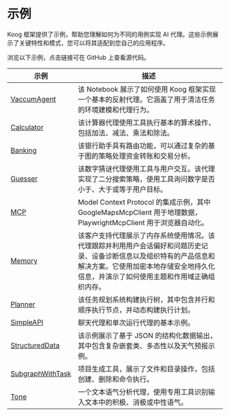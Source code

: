 # 示例

Koog 框架提供了示例，帮助您理解如何为不同的用例实现 AI 代理。这些示例展示了关键特性和模式，您可以将其适配到您自己的应用程序。

浏览以下示例，点击链接可在 GitHub 上查看源代码。

| 示例                                                                                                                          | 描述                                                                                                                                                                                                                                                                                                                                                                  |
|----------------------------------------------------------------------------------------------------------------------------------|------------------------------------------------------------------------------------------------------------------------------------------------------------------------------------------------------------------------------------------------------------------------------------------------------------------------------------------------------------------------------|
| [VaccumAgent](https://github.com/JetBrains/koog/blob/develop/examples/notebooks/VaccumAgent.ipynb)                               | 该 Notebook 展示了如何使用 Koog 框架实现一个基本的反射代理。它涵盖了用于清洁任务的环境建模和代理行为。                                                                                                                                                                                                      |
| [Calculator](https://github.com/JetBrains/koog/tree/main/examples/src/main/kotlin/ai/koog/agents/example/calculator)             | 该计算器代理使用工具执行基本的算术操作，包括加法、减法、乘法和除法。                                                                                                                                                                                                                                                                                                                                                                                                                             |
| [Banking](https://github.com/JetBrains/koog/tree/main/examples/src/main/kotlin/ai/koog/agents/example/banking)                   | 该银行助手具有路由功能，可以通过复杂的基于图的策略处理资金转账和交易分析。                                                                                                                                                                                                                                                                                                                                                                                                                              |
| [Guesser](https://github.com/JetBrains/koog/tree/main/examples/src/main/kotlin/ai/koog/agents/example/guesser)                   | 该数字猜谜代理使用工具与用户交互。该代理实现了二分搜索策略，使用工具询问数字是否小于、大于或等于用户目标。                                                                                                                                                                                                                                                                                           |
| [MCP](https://github.com/JetBrains/koog/tree/main/examples/src/main/kotlin/ai/koog/agents/example/mcp)                           | Model Context Protocol 的集成示例，其中 GoogleMapsMcpClient 用于地理数据，PlaywrightMcpClient 用于浏览器自动化。                                                                                                                                                                                                                       |
| [Memory](https://github.com/JetBrains/koog/tree/main/examples/src/main/kotlin/ai/koog/agents/example/memory)                     | 该客户支持代理展示了内存系统使用情况。该代理跟踪并利用用户会话偏好和问题历史记录、设备诊断信息以及组织特有的产品信息和解决方案。它使用加密本地存储安全地持久化信息，并演示了如何使用主题和作用域正确组织内存。                                                                                                                                                                             |
| [Planner](https://github.com/JetBrains/koog/tree/main/examples/src/main/kotlin/ai/koog/agents/example/planner)                   | 该任务规划系统构建执行树，其中包含并行和顺序执行节点，并动态构建执行计划。                                                                                                                                                                                                  |
| [SimpleAPI](https://github.com/JetBrains/koog/tree/main/examples/src/main/kotlin/ai/koog/agents/example/simpleapi)               | 聊天代理和单次运行代理的基本示例。                                                                                                                                                                                                                                                                                                                                                       |
| [StructuredData](https://github.com/JetBrains/koog/tree/main/examples/src/main/kotlin/ai/koog/agents/example/structureddata)     | 该示例展示了基于 JSON 的结构化数据输出，其中包含复杂嵌套类、多态性以及天气预报示例。                                                                                                                                                                                                     |
| [SubgraphWithTask](https://github.com/JetBrains/koog/tree/main/examples/src/main/kotlin/ai/koog/agents/example/subgraphwithtask) | 项目生成工具，展示了文件和目录操作，包括创建、删除和命令执行。                                                                                                                                                                                                                                                                                                                    |
| [Tone](https://github.com/JetBrains/koog/tree/main/examples/src/main/kotlin/ai/koog/agents/example/tone)                         | 一个文本语气分析代理，使用专用工具识别输入文本中的积极、消极或中性语气。                                                                                                                                                                                                                                                                                                                     |